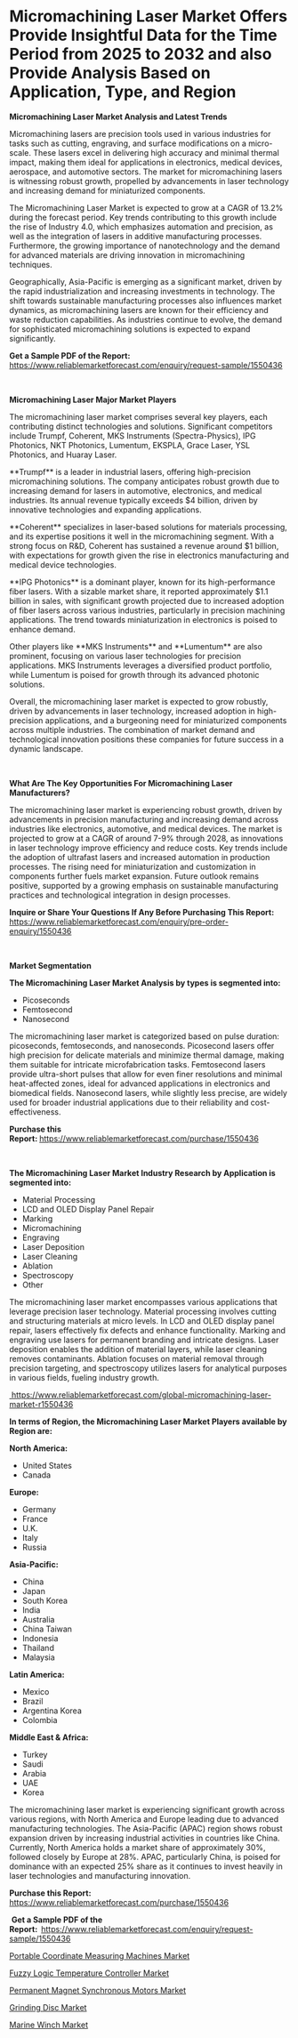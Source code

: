 <p><h1>Micromachining Laser Market Offers Provide Insightful Data for the Time Period from 2025 to 2032 and also Provide Analysis Based on Application, Type, and Region</h1></p><p><strong>Micromachining Laser Market Analysis and Latest Trends</strong></p>
<p><p>Micromachining lasers are precision tools used in various industries for tasks such as cutting, engraving, and surface modifications on a micro-scale. These lasers excel in delivering high accuracy and minimal thermal impact, making them ideal for applications in electronics, medical devices, aerospace, and automotive sectors. The market for micromachining lasers is witnessing robust growth, propelled by advancements in laser technology and increasing demand for miniaturized components.</p><p>The Micromachining Laser Market is expected to grow at a CAGR of 13.2% during the forecast period. Key trends contributing to this growth include the rise of Industry 4.0, which emphasizes automation and precision, as well as the integration of lasers in additive manufacturing processes. Furthermore, the growing importance of nanotechnology and the demand for advanced materials are driving innovation in micromachining techniques. </p><p>Geographically, Asia-Pacific is emerging as a significant market, driven by the rapid industrialization and increasing investments in technology. The shift towards sustainable manufacturing processes also influences market dynamics, as micromachining lasers are known for their efficiency and waste reduction capabilities. As industries continue to evolve, the demand for sophisticated micromachining solutions is expected to expand significantly.</p></p>
<p><strong>Get a Sample PDF of the Report:&nbsp;</strong> <a href="https://www.reliablemarketforecast.com/enquiry/request-sample/1550436?utm_campaign=1875&utm_medium=2&utm_source=Github&utm_content=ia&utm_term=08042025&utm_id=micromachining-laser">https://www.reliablemarketforecast.com/enquiry/request-sample/1550436</a></p>
<p>&nbsp;</p>
<p><strong>Micromachining Laser Major Market Players</strong></p>
<p><p>The micromachining laser market comprises several key players, each contributing distinct technologies and solutions. Significant competitors include Trumpf, Coherent, MKS Instruments (Spectra-Physics), IPG Photonics, NKT Photonics, Lumentum, EKSPLA, Grace Laser, YSL Photonics, and Huaray Laser.</p><p>**Trumpf** is a leader in industrial lasers, offering high-precision micromachining solutions. The company anticipates robust growth due to increasing demand for lasers in automotive, electronics, and medical industries. Its annual revenue typically exceeds $4 billion, driven by innovative technologies and expanding applications.</p><p>**Coherent** specializes in laser-based solutions for materials processing, and its expertise positions it well in the micromachining segment. With a strong focus on R&D, Coherent has sustained a revenue around $1 billion, with expectations for growth given the rise in electronics manufacturing and medical device technologies.</p><p>**IPG Photonics** is a dominant player, known for its high-performance fiber lasers. With a sizable market share, it reported approximately $1.1 billion in sales, with significant growth projected due to increased adoption of fiber lasers across various industries, particularly in precision machining applications. The trend towards miniaturization in electronics is poised to enhance demand.</p><p>Other players like **MKS Instruments** and **Lumentum** are also prominent, focusing on various laser technologies for precision applications. MKS Instruments leverages a diversified product portfolio, while Lumentum is poised for growth through its advanced photonic solutions.</p><p>Overall, the micromachining laser market is expected to grow robustly, driven by advancements in laser technology, increased adoption in high-precision applications, and a burgeoning need for miniaturized components across multiple industries. The combination of market demand and technological innovation positions these companies for future success in a dynamic landscape.</p></p>
<p>&nbsp;</p>
<p><strong>What Are The Key Opportunities For Micromachining Laser Manufacturers?</strong></p>
<p><p>The micromachining laser market is experiencing robust growth, driven by advancements in precision manufacturing and increasing demand across industries like electronics, automotive, and medical devices. The market is projected to grow at a CAGR of around 7-9% through 2028, as innovations in laser technology improve efficiency and reduce costs. Key trends include the adoption of ultrafast lasers and increased automation in production processes. The rising need for miniaturization and customization in components further fuels market expansion. Future outlook remains positive, supported by a growing emphasis on sustainable manufacturing practices and technological integration in design processes.</p></p>
<p><strong>Inquire or Share Your Questions If Any Before Purchasing This Report:</strong> <a href="https://www.reliablemarketforecast.com/enquiry/pre-order-enquiry/1550436?utm_campaign=1875&utm_medium=2&utm_source=Github&utm_content=ia&utm_term=08042025&utm_id=micromachining-laser">https://www.reliablemarketforecast.com/enquiry/pre-order-enquiry/1550436</a></p>
<p>&nbsp;</p>
<p><strong>Market Segmentation</strong></p>
<p><strong>The Micromachining Laser Market Analysis by types is segmented into:</strong></p>
<p><ul><li>Picoseconds</li><li>Femtosecond</li><li>Nanosecond</li></ul></p>
<p><p>The micromachining laser market is categorized based on pulse duration: picoseconds, femtoseconds, and nanoseconds. Picosecond lasers offer high precision for delicate materials and minimize thermal damage, making them suitable for intricate microfabrication tasks. Femtosecond lasers provide ultra-short pulses that allow for even finer resolutions and minimal heat-affected zones, ideal for advanced applications in electronics and biomedical fields. Nanosecond lasers, while slightly less precise, are widely used for broader industrial applications due to their reliability and cost-effectiveness.</p></p>
<p><strong>Purchase this Report:&nbsp;</strong><a href="https://www.reliablemarketforecast.com/purchase/1550436?utm_campaign=1875&utm_medium=2&utm_source=Github&utm_content=ia&utm_term=08042025&utm_id=micromachining-laser">https://www.reliablemarketforecast.com/purchase/1550436</a></p>
<p>&nbsp;</p>
<p><strong>The Micromachining Laser Market Industry Research by Application is segmented into:</strong></p>
<p><ul><li>Material Processing</li><li>LCD and OLED Display Panel Repair</li><li>Marking</li><li>Micromachining</li><li>Engraving</li><li>Laser Deposition</li><li>Laser Cleaning</li><li>Ablation</li><li>Spectroscopy</li><li>Other</li></ul></p>
<p><p>The micromachining laser market encompasses various applications that leverage precision laser technology. Material processing involves cutting and structuring materials at micro levels. In LCD and OLED display panel repair, lasers effectively fix defects and enhance functionality. Marking and engraving use lasers for permanent branding and intricate designs. Laser deposition enables the addition of material layers, while laser cleaning removes contaminants. Ablation focuses on material removal through precision targeting, and spectroscopy utilizes lasers for analytical purposes in various fields, fueling industry growth.</p></p>
<p><a href="https://www.reliablemarketforecast.com/global-micromachining-laser-market-r1550436?utm_campaign=1875&utm_medium=2&utm_source=Github&utm_content=ia&utm_term=08042025&utm_id=micromachining-laser">&nbsp;https://www.reliablemarketforecast.com/global-micromachining-laser-market-r1550436</a></p>
<p><strong>In terms of Region, the Micromachining Laser Market Players available by Region are:</strong></p>
<p>
    <p> <strong> North America: </strong>
        <ul>
            <li>United States</li>
            <li>Canada</li>
        </ul>
        </p> 
    <p> <strong> Europe: </strong>
        <ul>
            <li>Germany</li>
            <li>France</li>
            <li>U.K.</li>
            <li>Italy</li>
            <li>Russia</li>
        </ul>
        </p> 
    <p> <strong> Asia-Pacific: </strong>
        <ul>
            <li>China</li>
            <li>Japan</li>
            <li>South Korea</li>
            <li>India</li>
            <li>Australia</li>
            <li>China Taiwan</li>
            <li>Indonesia</li>
            <li>Thailand</li>
            <li>Malaysia</li>
        </ul>
        </p> 
    <p> <strong> Latin America: </strong>
        <ul>
            <li>Mexico</li>
            <li>Brazil</li>
            <li>Argentina Korea</li>
            <li>Colombia</li>
        </ul>
        </p> 
    <p> <strong> Middle East & Africa: </strong>
        <ul>
            <li>Turkey</li>
            <li>Saudi</li>
            <li>Arabia</li>
            <li>UAE</li>
            <li>Korea</li>
        </ul>
    </p>
    </p>
<p><p>The micromachining laser market is experiencing significant growth across various regions, with North America and Europe leading due to advanced manufacturing technologies. The Asia-Pacific (APAC) region shows robust expansion driven by increasing industrial activities in countries like China. Currently, North America holds a market share of approximately 30%, followed closely by Europe at 28%. APAC, particularly China, is poised for dominance with an expected 25% share as it continues to invest heavily in laser technologies and manufacturing innovation.</p></p>
<p><strong>Purchase this Report: </strong><a href="https://www.reliablemarketforecast.com/purchase/1550436?utm_campaign=1875&utm_medium=2&utm_source=Github&utm_content=ia&utm_term=08042025&utm_id=micromachining-laser">https://www.reliablemarketforecast.com/purchase/1550436</a></p>
<p>&nbsp;<strong>Get a Sample PDF of the Report:&nbsp;&nbsp;</strong><a href="https://www.reliablemarketforecast.com/enquiry/request-sample/1550436?utm_campaign=1875&utm_medium=2&utm_source=Github&utm_content=ia&utm_term=08042025&utm_id=micromachining-laser">https://www.reliablemarketforecast.com/enquiry/request-sample/1550436</a></p>
<p><strong></strong></p>
<p><p><a href="https://github.com/omemaeuseda/Market-Research-Report-List-1/blob/main/portable-coordinate-measuring-machines-market.md?utm_campaign=1875&utm_medium=2&utm_source=Github&utm_content=ia&utm_term=08042025&utm_id=micromachining-laser">Portable Coordinate Measuring Machines Market</a></p><p><a href="https://github.com/sitarzerpa3d/Market-Research-Report-List-1/blob/main/fuzzy-logic-temperature-controller-market.md?utm_campaign=1875&utm_medium=2&utm_source=Github&utm_content=ia&utm_term=08042025&utm_id=micromachining-laser">Fuzzy Logic Temperature Controller Market</a></p><p><a href="https://github.com/rentzszaszjn/Market-Research-Report-List-1/blob/main/permanent-magnet-synchronous-motors-market.md?utm_campaign=1875&utm_medium=2&utm_source=Github&utm_content=ia&utm_term=08042025&utm_id=micromachining-laser">Permanent Magnet Synchronous Motors Market</a></p><p><a href="https://github.com/kevoncesya4j/Market-Research-Report-List-1/blob/main/grinding-disc-market.md?utm_campaign=1875&utm_medium=2&utm_source=Github&utm_content=ia&utm_term=08042025&utm_id=micromachining-laser">Grinding Disc Market</a></p><p><a href="https://github.com/yenagmah/Market-Research-Report-List-1/blob/main/marine-winch-market.md?utm_campaign=1875&utm_medium=2&utm_source=Github&utm_content=ia&utm_term=08042025&utm_id=micromachining-laser">Marine Winch Market</a></p></p>